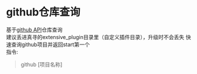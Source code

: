 # github仓库查询
 基于[github API](https://api.github.com/search/repositories)仓库查询  
 建议丢进真寻的extensive_plugin目录里（自定义插件目录），升级时不会丢失
 快速查询github项目并返回start第一个  
 指令:  
 >github [项目名称]  
